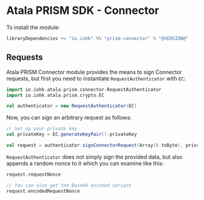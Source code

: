 # Atala PRISM SDK - Connector

To install the module:
```scala
libraryDependencies += "io.iohk" %% "prism-connector" % "@VERSION@"
```

## Requests

Atala PRISM Connector module provides the means to sign Connector requests, but first you need to instantiate `RequestAuthenticator` with `EC`:
```scala mdoc
import io.iohk.atala.prism.connector.RequestAuthenticator
import io.iohk.atala.prism.crypto.EC

val authenticator = new RequestAuthenticator(EC)
```

Now, you can sign an arbitrary request as follows:
```scala mdoc:to-string
// Set up your private key
val privateKey = EC.generateKeyPair().privateKey

val request = authenticator.signConnectorRequest(Array(0.toByte), privateKey)
```

`RequestAuthenticator` does not simply sign the provided data, but also appends a random nonce to it which you can examine like this:
```scala mdoc:to-string
request.requestNonce

// You can also get the Base64 encoded variant
request.encodedRequestNonce
```
